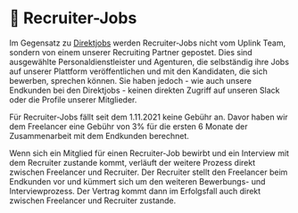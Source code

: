 # 🤠 Recruiter-Jobs

Im Gegensatz zu [Direktjobs](040-direct-jobs.md) werden Recruiter-Jobs nicht vom Uplink Team, sondern von einem unserer Recruiting Partner gepostet. Dies sind ausgewählte Personaldienstleister und Agenturen, die selbständig ihre Jobs auf unserer Plattform veröffentlichen und mit den Kandidaten, die sich bewerben, sprechen können. Sie haben jedoch - wie auch unsere Endkunden bei den Direktjobs - keinen direkten Zugriff auf unseren Slack oder die Profile unserer Mitglieder.

Für Recruiter-Jobs fällt seit dem 1.11.2021 keine Gebühr an. Davor haben wir dem Freelancer eine Gebühr von 3% für die ersten 6 Monate der Zusammenarbeit mit dem Endkunden berechnet.

Wenn sich ein Mitglied für einen Recruiter-Job bewirbt und ein Interview mit dem Recruiter zustande kommt, verläuft der weitere Prozess direkt zwischen Freelancer und Recruiter. Der Recruiter stellt den Freelancer beim Endkunden vor und kümmert sich um den weiteren Bewerbungs- und Interviewprozess. Der Vertrag kommt dann im Erfolgsfall auch direkt zwischen Freelancer und Recruiter zustande.

